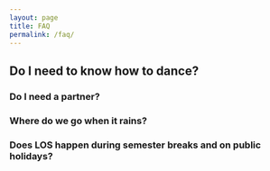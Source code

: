 ```yaml
---
layout: page
title: FAQ
permalink: /faq/
---
```


## Do I need to know how to dance?

### Do I need a partner?

### Where do we go when it rains?

### Does LOS happen during semester breaks and on public holidays?
